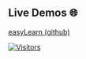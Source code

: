 ﻿## Live Demos 🌐


[easyLearn (github)](https://nomaan-07.github.io/easyLearn)


[![Visitors](https://api.visitorbadge.io/api/visitors?path=https%3A%2F%2Fgithub.com%2Fnomaan-07%2FeasyLearn&labelColor=%230f172a&countColor=%23059669)](https://visitorbadge.io/status?path=https%3A%2F%2Fgithub.com%2Fnomaan-07%2FeasyLearn)
